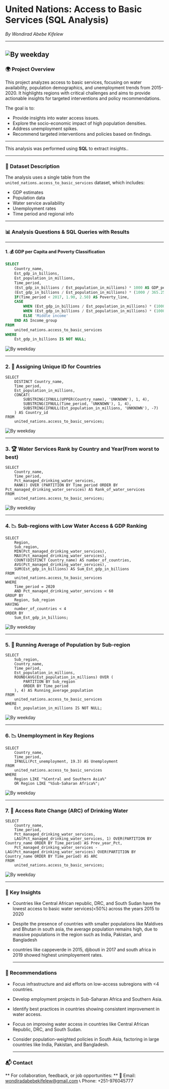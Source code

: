 # United Nations: Access to Basic Services (SQL Analysis)

*By Wondirad Abebe Kifelew*

---
![By weekday](Images/0.jpg)
---

### 🌍 **Project Overview**

This project analyzes access to basic services, focusing on water availability, population demographics, and unemployment trends from 2015-2020. It highlights regions with critical challenges and aims to provide actionable insights for targeted interventions and policy recommendations.

The goal is to:

- Provide insights into water access issues.
- Explore the socio-economic impact of high population densities.
- Address unemployment spikes.
- Recommend targeted interventions and policies based on findings.
  
---
This analysis was performed using **SQL** to extract insights..

---

### 📂 **Dataset Description**

The analysis uses a single table from the `united_nations.access_to_basic_services` dataset, which includes:

- GDP estimates  
- Population data  
- Water service availability  
- Unemployment rates  
- Time period and regional info

---

### 📊 **Analysis Questions & SQL Queries with Results**

---

#### 1. 💰 GDP per Capita and Poverty Classification

```sql
SELECT
    Country_name,
    Est_gdp_in_billions,
    Est_population_in_millions,
    Time_period,
    (Est_gdp_in_billions / Est_population_in_millions) * 1000 AS GDP_per_capita,
    (Est_gdp_in_billions / Est_population_in_millions) * (1000 / 365.25) AS GDP_per_capita_per_day,
    IF(Time_period < 2017, 1.90, 2.50) AS Poverty_line,
    CASE
        WHEN (Est_gdp_in_billions / Est_population_in_millions) * (1000 / 365.25) < IF(Time_period < 2017, 1.90, 2.50) THEN 'Low income'
        WHEN (Est_gdp_in_billions / Est_population_in_millions) * (1000 / 365.25) > IF(Time_period < 2017, 1.90, 2.50) THEN 'High income'
        ELSE 'Middle income'
    END AS Income_group
FROM
    united_nations.access_to_basic_services
WHERE
    Est_gdp_in_billions IS NOT NULL;
```

![By weekday](Images/1.jpg)

---

### 2. 🔢 Assigning Unique ID for Countries
```
SELECT
    DISTINCT Country_name,
    Time_period,
    Est_population_in_millions,
    CONCAT(
        SUBSTRING(IFNULL(UPPER(Country_name), 'UNKNOWN'), 1, 4),
        SUBSTRING(IFNULL(Time_period, 'UNKNOWN'), 1, 4),
        SUBSTRING(IFNULL(Est_population_in_millions, 'UNKNOWN'), -7)
    ) AS Country_id
FROM
    united_nations.access_to_basic_services;
```

![By weekday](Images/2.jpg)

---


### 3. 🏆 Water Services Rank by Country and Year(From worst to best)
```
SELECT
    Country_name,
    Time_period,
    Pct_managed_drinking_water_services,
    RANK() OVER (PARTITION BY Time_period ORDER BY Pct_managed_drinking_water_services) AS Rank_of_water_services
FROM
    united_nations.access_to_basic_services;
```

![By weekday](Images/3.jpg)

---


### 4. 📉 Sub-regions with Low Water Access & GDP Ranking
```
SELECT
    Region,
    Sub_region,
    MIN(Pct_managed_drinking_water_services),
    MAX(Pct_managed_drinking_water_services),
    COUNT(DISTINCT Country_name) AS number_of_countries,
    AVG(Pct_managed_drinking_water_services),
    SUM(Est_gdp_in_billions) AS Sum_Est_gdp_in_billions
FROM
    united_nations.access_to_basic_services
WHERE
    Time_period = 2020
    AND Pct_managed_drinking_water_services < 60
GROUP BY
    Region, Sub_region
HAVING
    number_of_countries < 4
ORDER BY
    Sum_Est_gdp_in_billions;
```

![By weekday](Images/4.jpg)

---


### 5. 👥 Running Average of Population by Sub-region
```
SELECT
    Sub_region,
    Country_name,
    Time_period,
    Est_population_in_millions,
    ROUND(AVG(Est_population_in_millions) OVER (
        PARTITION BY Sub_region
        ORDER BY Time_period
    ), 4) AS Running_average_population
FROM
    united_nations.access_to_basic_services
WHERE
    Est_population_in_millions IS NOT NULL;
```

![By weekday](Images/5.jpg)

---


### 6. 📉 Unemployment in Key Regions
```
SELECT
    Country_name,
    Time_period,
    IFNULL(Pct_unemployment, 19.3) AS Unemployment
FROM
    united_nations.access_to_basic_services
WHERE
    Region LIKE "%Central and Southern Asia%"
    OR Region LIKE "%Sub-Saharan Africa%";
```

![By weekday](Images/6.jpg)

---


### 7. 🔁 Access Rate Change (ARC) of Drinking Water
```
SELECT
    Country_name,
    Time_period,
    Pct_managed_drinking_water_services,
    LAG(Pct_managed_drinking_water_services, 1) OVER(PARTITION BY Country_name ORDER BY Time_period) AS Prev_year_Pct,
    Pct_managed_drinking_water_services - LAG(Pct_managed_drinking_water_services) OVER(PARTITION BY Country_name ORDER BY Time_period) AS ARC
FROM
    united_nations.access_to_basic_services;
```

![By weekday](Images/7.jpg)

---


### 📌 Key Insights
- Countries like Central African republic, DRC, and South Sudan have the lowest access to basic water services(<50%) across the years 2015 to 2020
- Despite the presence of countries with smaller populations like Maldives and Bhutan in south asia, the average population remains high, due to massive populations in the region such as India, Pakistan, and Bangladesh
- countries like cappeverde in 2015, djibouti in 2017 and south africa in 2019 showed highest unimployement rates.
  
  ---

### 📢 Recommendations
- Focus infrastructure and aid efforts on low-access subregions with <4 countries.
- Develop employment projects in Sub-Saharan Africa and Southern Asia.
- Identify best practices in countries showing consistent improvement in water access.
- Focus on improving water access in countries like Central African Republic, DRC, and South Sudan.
- Consider population-weighted policies in South Asia, factoring in large countries like India, Pakistan, and Bangladesh.

  ---

###  📬 Contact
** For collaboration, feedback, or job opportunities: **
📧 Email: wondiradabebekifelew@gmail.com
📞 Phone: +251-976045777
